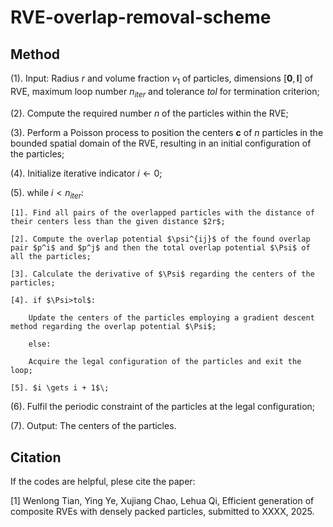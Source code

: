 # RVE-overlap-removal-scheme

## Method

(1). Input: Radius $r$ and volume fraction $v_1$ of particles, dimensions $[\boldsymbol{0}, \boldsymbol{l}]$ of RVE, maximum loop number $n_{iter}$ and tolerance $tol$ for termination criterion;

(2). Compute the required number $n$ of the particles within the RVE;

(3).  Perform a Poisson process to position the centers $\boldsymbol{c}$ of $n$ particles in the bounded spatial domain of the RVE, resulting in an initial configuration of the particles;

(4). Initialize iterative indicator $i \gets 0$;

(5). while $i < n_{iter}$:

    [1]. Find all pairs of the overlapped particles with the distance of their centers less than the given distance $2r$;
    
    [2]. Compute the overlap potential $\psi^{ij}$ of the found overlap pair $p^i$ and $p^j$ and then the total overlap potential $\Psi$ of all the particles;
    
    [3]. Calculate the derivative of $\Psi$ regarding the centers of the particles;
    
    [4]. if $\Psi>tol$:
    
        Update the centers of the particles employing a gradient descent method regarding the overlap potential $\Psi$;
        
        else:
        
        Acquire the legal configuration of the particles and exit the loop;
        
    [5]. $i \gets i + 1$\;
    
(6). Fulfil the periodic constraint of the particles at the legal configuration;
 
(7). Output: The centers of the particles.

## Citation

If the codes are helpful, plese cite the paper:

[1] Wenlong Tian, Ying Ye, Xujiang Chao, Lehua Qi, Efficient generation of composite RVEs with densely packed
particles, submitted to XXXX, 2025.
